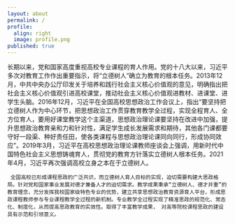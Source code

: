 ```yaml
---
layout: about
permalink: /
profile:
  align: right
  image: profile.png
published: true
---
```


长期以来，党和国家高度重视高校专业课程的育人作用。党的十八大以来，习近平多次对教育工作作出重要指示，将“立德树人”确立为教育的根本任务。2013年12月，中共中央办公厅印发关于培养和践行社会主义核心价值观的意见，明确指出把社会主义核心价值观引进高校课堂，推动社会主义核心价值观进教材、进课堂、进学生头脑。2016年12月，习近平在全国高校思想政治工作会议上，指出“要坚持把立德树人作为中心环节，把思想政治工作贯穿教育教学全过程，实现全程育人、全方位育人，要用好课堂教学这个主渠道，思想政治理论课要坚持在改进中加强，提升思想政治教育亲和力和针对性，满足学生成长发展需求和期待，其他各门课都要守好一段渠、种好责任田，使各类课程与思想政治理论课同向同行，形成协同效应”。2019年3月，习近平在高校思想政治理论课教师座谈会上强调，用新时代中国特色社会主义思想铸魂育人，贯彻党的教育方针落实立德树人根本任务。2021年4月，习近平再次强调高校立身之本在于立德树人。

     全国高校已形成课程思政的广泛共识，而立德树人育人目标的实现，迫切需要构建大思政格局。针对党和国家事业发展对德才兼备人才的迫切需求。教学成果秉承“立德树人、德才并重”的教育理念，充分发挥我校国家级特色专业的优势，建立共享思想政治教育资源育人平台，形成思政课程教师参与专业课程教学全过程的新机制。专业教学全过程实现了精准思政的规范化、常态化、制度化，从而提高思政教育的实效性。取得了丰富教学成果， 对高等院校课程思政的建设具有示范和引领意义。 
     

